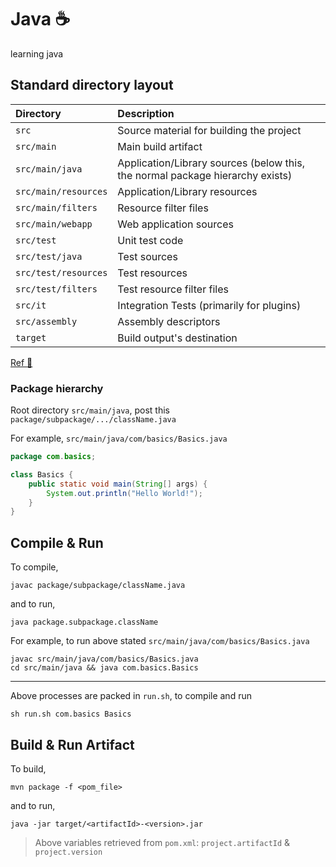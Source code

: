 # Java :coffee:
learning java

## Standard directory layout

| Directory | Description |
| :--- | :--- |
| `src` | Source material for building the project |
| `src/main` | Main build artifact |
| `src/main/java` | Application/Library sources (below this, the normal package hierarchy exists) |
| `src/main/resources` | Application/Library resources |
| `src/main/filters` | Resource filter files |
| `src/main/webapp` | Web application sources |
| `src/test` | Unit test code |
| `src/test/java` | Test sources |
| `src/test/resources` | Test resources |
| `src/test/filters` | Test resource filter files |
| `src/it` | Integration Tests (primarily for plugins) |
| `src/assembly` | Assembly descriptors |
| `target` | Build output's destination |

[Ref :link:](http://maven.apache.org/guides/introduction/introduction-to-the-standard-directory-layout.html)

### Package hierarchy

Root directory `src/main/java`, post this `package/subpackage/.../className.java`

For example, `src/main/java/com/basics/Basics.java`

```java
package com.basics;

class Basics {
    public static void main(String[] args) {
        System.out.println("Hello World!");
    }
}
```

## Compile & Run

To compile,

```shell
javac package/subpackage/className.java
```

and to run,

```shell
java package.subpackage.className
```

For example, to run above stated `src/main/java/com/basics/Basics.java`

```shell
javac src/main/java/com/basics/Basics.java
cd src/main/java && java com.basics.Basics
```

---

Above processes are packed in `run.sh`, to compile and run

```shell
sh run.sh com.basics Basics
```

## Build & Run Artifact

To build,

```shell
mvn package -f <pom_file>
```

and to run,

```shell
java -jar target/<artifactId>-<version>.jar
```

> Above variables retrieved from `pom.xml`: `project.artifactId` & `project.version`

